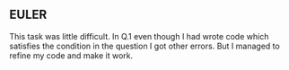 ## EULER
This task was little difficult. In Q.1 even though I had wrote code which satisfies the condition in the question I got other errors. But I managed to refine my code and make it work. 
